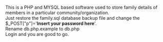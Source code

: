 
This is a PHP and MYSQL based software used to store family details of members in a particular community/organization.<br> 
Just restore the family.sql database backup file and change the $_POST["p"]='<b>Insert your password here</b>'.<br>
Rename db.php.example to db.php <br>
Login and you are good to go.
